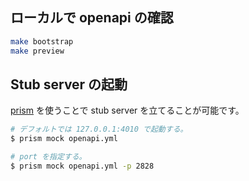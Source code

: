 ## ローカルで openapi の確認

``` sh
make bootstrap
make preview
```

## Stub server の起動

[prism](https://github.com/stoplightio/prism) を使うことで stub server を立てることが可能です。

``` sh
# デフォルトでは 127.0.0.1:4010 で起動する。
$ prism mock openapi.yml

# port を指定する。
$ prism mock openapi.yml -p 2828
```
